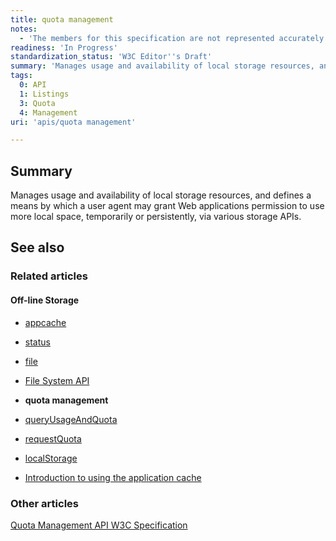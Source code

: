 ```yaml
---
title: quota management
notes:
  - 'The members for this specification are not represented accurately. Some are missing, and others are attributed that should not be.'
readiness: 'In Progress'
standardization_status: 'W3C Editor''s Draft'
summary: 'Manages usage and availability of local storage resources, and defines a means by which a user agent may grant Web applications permission to use more local space, temporarily or persistently, via various storage APIs.'
tags:
  0: API
  1: Listings
  3: Quota
  4: Management
uri: 'apis/quota management'

---
```

## <span>Summary</span>

Manages usage and availability of local storage resources, and defines a means by which a user agent may grant Web applications permission to use more local space, temporarily or persistently, via various storage APIs.

## <span>See also</span>

### <span>Related articles</span>

#### <span>Off-line Storage</span>

-   [appcache](/apis/appcache)

-   [status](/apis/appcache/ApplicationCache/status)

-   [file](/apis/file)

-   [File System API](/apis/filesystem)

-   **quota management**

-   [queryUsageAndQuota](/apis/quota_management/queryUsageAndQuota)

-   [requestQuota](/apis/quota_management/requestQuota)

-   [localStorage](/apis/web-storage/Storage/localStorage)

-   [Introduction to using the application cache](/tutorials/appcache_beginner)

### <span>Other articles</span>

[Quota Management API W3C Specification](https://dvcs.w3.org/hg/quota/raw-file/tip/Overview.html)